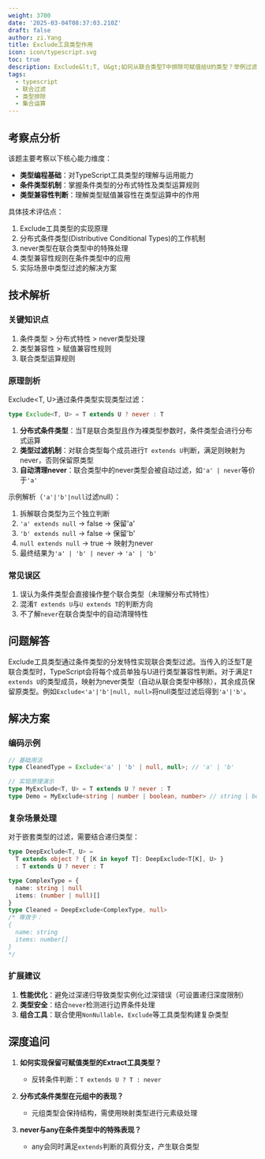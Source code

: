 ```yaml
---
weight: 3700
date: '2025-03-04T08:37:03.210Z'
draft: false
author: zi.Yang
title: Exclude工具类型作用
icon: icon/typescript.svg
toc: true
description: Exclude&lt;T, U&gt;如何从联合类型T中排除可赋值给U的类型？举例过滤掉字符串类型中的空值（'a'|'b'|null → 'a'|'b'）
tags:
  - typescript
  - 联合过滤
  - 类型排除
  - 集合运算
---
```


## 考察点分析

该题主要考察以下核心能力维度：

- **类型编程基础**：对TypeScript工具类型的理解与运用能力
- **条件类型机制**：掌握条件类型的分布式特性及类型运算规则
- **类型兼容性判断**：理解类型赋值兼容性在类型运算中的作用

具体技术评估点：

1. Exclude工具类型的实现原理
2. 分布式条件类型(Distributive Conditional Types)的工作机制
3. never类型在联合类型中的特殊处理
4. 类型兼容性规则在条件类型中的应用
5. 实际场景中类型过滤的解决方案

## 技术解析

### 关键知识点

1. 条件类型 > 分布式特性 > never类型处理
2. 类型兼容性 > 赋值兼容性规则
3. 联合类型运算规则

### 原理剖析

Exclude<T, U>通过条件类型实现类型过滤：

```typescript
type Exclude<T, U> = T extends U ? never : T
```

1. **分布式条件类型**：当T是联合类型且作为裸类型参数时，条件类型会进行分布式运算
2. **类型过滤机制**：对联合类型每个成员进行`T extends U`判断，满足则映射为never，否则保留原类型
3. **自动清理never**：联合类型中的never类型会被自动过滤，如`'a' | never`等价于`'a'`

示例解析（`'a'|'b'|null`过滤null）：

1. 拆解联合类型为三个独立判断
2. `'a' extends null` → false → 保留'a'
3. `'b' extends null` → false → 保留'b'
4. `null extends null` → true → 映射为never
5. 最终结果为`'a' | 'b' | never` → `'a' | 'b'`

### 常见误区

1. 误认为条件类型会直接操作整个联合类型（未理解分布式特性）
2. 混淆`T extends U`与`U extends T`的判断方向
3. 不了解`never`在联合类型中的自动清理特性

## 问题解答

Exclude工具类型通过条件类型的分发特性实现联合类型过滤。当传入的泛型T是联合类型时，TypeScript会将每个成员单独与U进行类型兼容性判断。对于满足`T extends U`的类型成员，映射为never类型（自动从联合类型中移除），其余成员保留原类型。例如`Exclude<'a'|'b'|null, null>`将null类型过滤后得到`'a'|'b'`。

## 解决方案

### 编码示例

```typescript
// 基础用法
type CleanedType = Exclude<'a' | 'b' | null, null>; // 'a' | 'b'

// 实现原理演示
type MyExclude<T, U> = T extends U ? never : T
type Demo = MyExclude<string | number | boolean, number> // string | boolean
```

### 复杂场景处理

对于嵌套类型的过滤，需要结合递归类型：

```typescript
type DeepExclude<T, U> = 
  T extends object ? { [K in keyof T]: DeepExclude<T[K], U> } 
  : T extends U ? never : T

type ComplexType = {
  name: string | null
  items: (number | null)[]
}
type Cleaned = DeepExclude<ComplexType, null>
/* 等效于：
{
  name: string
  items: number[]
}
*/
```

### 扩展建议

1. **性能优化**：避免过深递归导致类型实例化过深错误（可设置递归深度限制）
2. **类型安全**：结合`never`检测进行边界条件处理
3. **组合工具**：联合使用`NonNullable`、`Exclude`等工具类型构建复杂类型

## 深度追问

1. **如何实现保留可赋值类型的Extract工具类型？**
   - 反转条件判断：`T extends U ? T : never`

2. **分布式条件类型在元组中的表现？**
   - 元组类型会保持结构，需使用映射类型进行元素级处理

3. **never与any在条件类型中的特殊表现？**
   - any会同时满足`extends`判断的真假分支，产生联合类型
